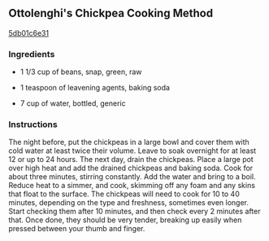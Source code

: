 ## Ottolenghi's Chickpea Cooking Method

[5db01c6e31](http://www.food.com/recipe/ottolenghis-chickpea-cooking-method-509519)

### Ingredients

 - 1 1/3 cup of beans, snap, green, raw

 - 1 teaspoon of leavening agents, baking soda

 - 7 cup of water, bottled, generic

### Instructions

The night before, put the chickpeas in a large bowl and cover them with cold water at least twice their volume. Leave to soak overnight for at least 12 or up to 24 hours. The next day, drain the chickpeas. Place a large pot over high heat and add the drained chickpeas and baking soda. Cook for about three minutes, stirring constantly. Add the water and bring to a boil. Reduce heat to a simmer, and cook, skimming off any foam and any skins that float to the surface. The chickpeas will need to cook for 10 to 40 minutes, depending on the type and freshness, sometimes even longer. Start checking them after 10 minutes, and then check every 2 minutes after that. Once done, they should be very tender, breaking up easily when pressed between your thumb and finger.